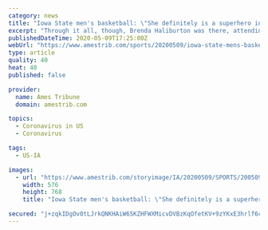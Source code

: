 ```yaml
---
category: news
title: "Iowa State men's basketball: \"She definitely is a superhero in my book\""
excerpt: "Through it all, though, Brenda Haliburton was there, attending every single game of the Iowa State season in 2019-20 to savor what would turn out to be the last in Ames for her son, likely NBA draft lottery pick Tyrese."
publishedDateTime: 2020-05-09T17:25:00Z
webUrl: "https://www.amestrib.com/sports/20200509/iowa-state-mens-basketball-she-definitely-is-superhero-in-my-book"
type: article
quality: 40
heat: 40
published: false

provider:
  name: Ames Tribune
  domain: amestrib.com

topics:
  - Coronavirus in US
  - Coronavirus

tags:
  - US-IA

images:
  - url: "https://www.amestrib.com/storyimage/IA/20200509/SPORTS/200509693/AR/0/AR-200509693.jpg"
    width: 576
    height: 768
    title: "Iowa State men's basketball: \"She definitely is a superhero in my book\""

secured: "j+zqkIDgOv0tLJrkQNKHAiW65KZHFWXMicvDVBzKqOfetKV+9zYKxE3hrlf6cW2NkVUj+4R7D8xxHqTOLZxq/JPAwq0CrRpDEz4GwL5tNRgg1lSG7KX0aF1ClhwtIuBNlE394EvtpWyNudWQ4vumYIPsBadsyE4nwQqavzf5E2vZP4fOH12oCIReTWccjWpEsLySvQwjMwZKhTP2oDTiMnX7hHJ9JBjxd+XLcJUxRMOwsDJbymC+7ZJGk1SfLCdGJIavBLsZdhi2ZNiAT9YZecRUmomN56Jo65rV6uTGGehGj13suqa8R7hwIg0FaNb3;O5Xxn83TGvEMqQv/RTZt6A=="
---
```


